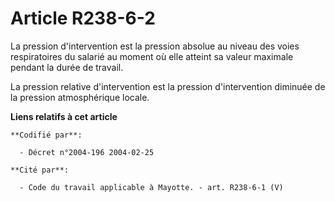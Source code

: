 # Article R238-6-2

La pression d'intervention est la pression absolue au niveau des voies respiratoires du salarié au moment où elle atteint sa
valeur maximale pendant la durée de travail.

La pression relative d'intervention est la pression d'intervention diminuée de la pression atmosphérique locale.

**Liens relatifs à cet article**

	**Codifié par**:

	  - Décret n°2004-196 2004-02-25

	**Cité par**:

	  - Code du travail applicable à Mayotte. - art. R238-6-1 (V)
